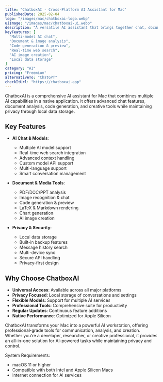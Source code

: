 ```yaml
---
title: "ChatboxAI - Cross-Platform AI Assistant for Mac"
publishedDate: 2025-02-04
logo: "/images/mac/chatboxai-logo.webp"
uiImage: "/images/mac/chatboxai-ui.webp"
description: "A versatile AI assistant that brings together chat, document analysis, code generation, and image creation capabilities in one native Mac application."
keyFeatures: [
  "Multi-model AI chat",
  "Document & image analysis",
  "Code generation & preview",
  "Real-time web search",
  "AI image creation",
  "Local data storage"
]
category: "AI"
pricing: "Freemium"
alternativeTo: "ChatGPT"
checkItUrl: "https://chatboxai.app"
---
```


ChatboxAI is a comprehensive AI assistant for Mac that combines multiple AI capabilities in a native application. It offers advanced chat features, document analysis, code generation, and creative tools while maintaining privacy through local data storage.

## Key Features

- **AI Chat & Models**:
  - Multiple AI model support
  - Real-time web search integration
  - Advanced context handling
  - Custom model API support
  - Multi-language support
  - Smart conversation management

- **Document & Media Tools**:
  - PDF/DOC/PPT analysis
  - Image recognition & chat
  - Code generation & preview
  - LaTeX & Markdown rendering
  - Chart generation
  - AI image creation

- **Privacy & Security**:
  - Local data storage
  - Built-in backup features
  - Message history search
  - Multi-device sync
  - Secure API handling
  - Privacy-first design

## Why Choose ChatboxAI

- **Universal Access**: Available across all major platforms
- **Privacy Focused**: Local storage of conversations and settings
- **Flexible Models**: Support for multiple AI services
- **Professional Tools**: Comprehensive suite for productivity
- **Regular Updates**: Continuous feature additions
- **Native Performance**: Optimized for Apple Silicon

ChatboxAI transforms your Mac into a powerful AI workstation, offering professional-grade tools for communication, analysis, and creation. Whether you're a developer, researcher, or creative professional, it provides an all-in-one solution for AI-powered tasks while maintaining privacy and control.

System Requirements:
- macOS 11 or higher
- Compatible with both Intel and Apple Silicon Macs
- Internet connection for AI services
